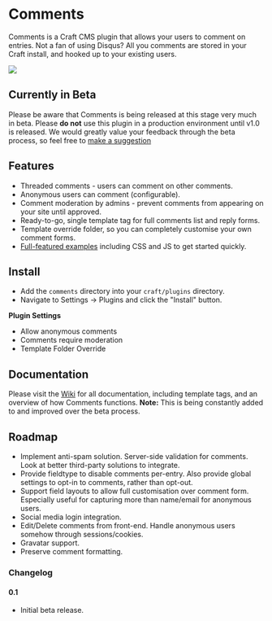 # Comments

Comments is a Craft CMS plugin that allows your users to comment on entries. Not a fan of using Disqus? All you comments are stored in your Craft install, and hooked up to your existing users.

<img src="https://raw.githubusercontent.com/engram-design/Comments/master/screenshots/main.png" />


## Currently in Beta

Please be aware that Comments is being released at this stage very much in beta. Please **do not** use this plugin in a production environment until v1.0 is released. We would greatly value your feedback through the beta process, so feel free to [make a suggestion](https://github.com/engram-design/Comments/issues)


## Features

- Threaded comments - users can comment on other comments.
- Anonymous users can comment (configurable).
- Comment moderation by admins - prevent comments from appearing on your site until approved.
- Ready-to-go, single template tag for full comments list and reply forms.
- Template override folder, so you can completely customise your own comment forms.
- [Full-featured examples](https://github.com/engram-design/Comments/tree/master/examples) including CSS and JS to get started quickly.


## Install

- Add the `comments` directory into your `craft/plugins` directory.
- Navigate to Settings -> Plugins and click the "Install" button.

**Plugin Settings**

- Allow anonymous comments
- Comments require moderation
- Template Folder Override


## Documentation

Please visit the [Wiki](https://github.com/engram-design/Comments/wiki) for all documentation, including template tags, and an overview of how Comments functions. **Note:** This is being constantly added to and improved over the beta process.


## Roadmap

- Implement anti-spam solution. Server-side validation for comments. Look at better third-party solutions to integrate.
- Provide fieldtype to disable comments per-entry. Also provide global settings to opt-in to comments, rather than opt-out.
- Support field layouts to allow full customisation over comment form. Especially useful for capturing more than name/email for anonymous users.
- Social media login integration.
- Edit/Delete comments from front-end. Handle anonymous users somehow through sessions/cookies.
- Gravatar support.
- Preserve comment formatting.


### Changelog

#### 0.1

- Initial beta release.